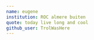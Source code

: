```yaml
---
name: eugene
institution: ROC almere buiten
quote: today live long and cool
github_user: TrolWasHere
---
```


